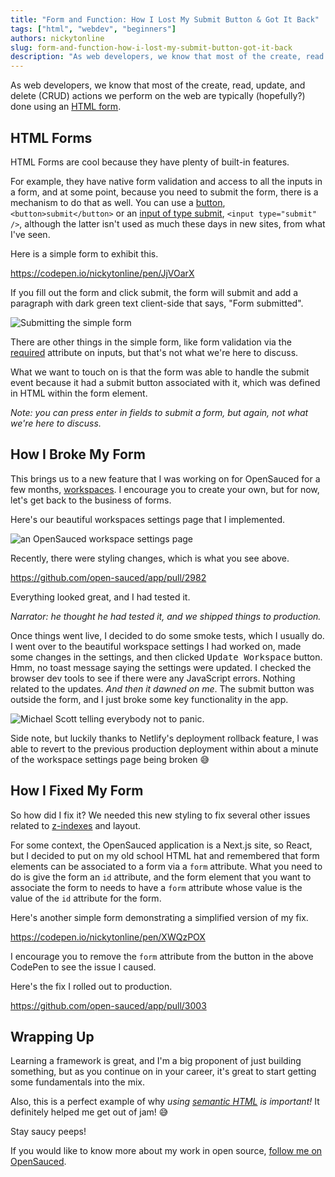 ```yaml
---
title: "Form and Function: How I Lost My Submit Button & Got It Back"
tags: ["html", "webdev", "beginners"]
authors: nickytonline
slug: form-and-function-how-i-lost-my-submit-button-got-it-back
description: "As web developers, we know that most of the create, read update, and delete (CRUD) actions we perform..."
---
```


As web developers, we know that most of the create, read, update, and delete (CRUD) actions we perform on the web are typically (hopefully?) done using an [HTML form](https://developer.mozilla.org/en-US/docs/Web/HTML/Element/form).

## HTML Forms

HTML Forms are cool because they have plenty of built-in features.

<!-- truncate -->

For example, they have native form validation and access to all the inputs in a form, and at some point, because you need to submit the form, there is a mechanism to do that as well. You can use a [button](https://developer.mozilla.org/en-US/docs/Web/HTML/Element/button), `<button>submit</button>` or an [input of type submit](https://developer.mozilla.org/en-US/docs/Web/HTML/Element/input/submit), `<input type="submit" />`, although the latter isn't used as much these days in new sites, from what I've seen.

Here is a simple form to exhibit this.

<a href="https://codepen.io/nickytonline/pen/JjVOarX">https://codepen.io/nickytonline/pen/JjVOarX</a>

If you fill out the form and click submit, the form will submit and add a paragraph with dark green text client-side that says, "Form submitted".

![Submitting the simple form](https://dev-to-uploads.s3.amazonaws.com/uploads/articles/rbpoz901yk9s8kewx806.gif)

There are other things in the simple form, like form validation via the [required](https://developer.mozilla.org/en-US/docs/Web/HTML/Attributes/required) attribute on inputs, but that's not what we're here to discuss.

What we want to touch on is that the form was able to handle the submit event because it had a submit button associated with it, which was defined in HTML within the form element.

_Note: you can press enter in fields to submit a form, but again, not what we're here to discuss._

## How I Broke My Form

This brings us to a new feature that I was working on for OpenSauced for a few months, [workspaces](https://opensauced.pizza/docs/features/workspaces/). I encourage you to create your own, but for now, let's get back to the business of forms.

Here's our beautiful workspaces settings page that I implemented.

![an OpenSauced workspace settings page](https://dev-to-uploads.s3.amazonaws.com/uploads/articles/bq93z0w7duinhgew6azp.png)

Recently, there were styling changes, which is what you see above.

<a href="https://github.com/open-sauced/app/pull/2982">https://github.com/open-sauced/app/pull/2982</a>

Everything looked great, and I had tested it.

_Narrator: he thought he had tested it, and we shipped things to production._

Once things went live, I decided to do some smoke tests, which I usually do. I went over to the beautiful workspace settings I had worked on, made some changes in the settings, and then clicked <kbd>Update Workspace</kbd> button. Hmm, no toast message saying the settings were updated. I checked the browser dev tools to see if there were any JavaScript errors. Nothing related to the updates. <em>And then it dawned on me</em>. The submit button was outside the form, and I just broke some key functionality in the app.

![Michael Scott telling everybody not to panic.](https://media.giphy.com/media/v1.Y2lkPTc5MGI3NjExY2xxdGVubmtuam5rMzM1N2RxNjY4dTJkOTh1cW03NnN4d3FkNDgzayZlcD12MV9pbnRlcm5hbF9naWZfYnlfaWQmY3Q9Zw/1luXLMeNxsaNFMUuOe/giphy.gif)

Side note, but luckily thanks to Netlify's deployment rollback feature, I was able to revert to the previous production deployment within about a minute of the workspace settings page being broken 😅

## How I Fixed My Form

So how did I fix it? We needed this new styling to fix several other issues related to [z-indexes](https://developer.mozilla.org/en-US/docs/Web/CSS/z-index) and layout.

For some context, the OpenSauced application is a Next.js site, so React, but I decided to put on my old school HTML hat and remembered that form elements can be associated to a form via a `form` attribute. What you need to do is give the form an `id` attribute, and the form element that you want to associate the form to needs to have a `form` attribute whose value is the value of the `id` attribute for the form.

Here's another simple form demonstrating a simplified version of my fix.

<a href="https://codepen.io/nickytonline/pen/XWQzPOX">https://codepen.io/nickytonline/pen/XWQzPOX</a>

I encourage you to remove the `form` attribute from the button in the above CodePen to see the issue I caused.

Here's the fix I rolled out to production.

<a href="https://github.com/open-sauced/app/pull/3003">https://github.com/open-sauced/app/pull/3003</a>

## Wrapping Up

Learning a framework is great, and I'm a big proponent of just building something, but as you continue on in your career, it's great to start getting some fundamentals into the mix.

Also, this is a perfect example of why <em>using [semantic HTML](https://developer.mozilla.org/en-US/curriculum/core/semantic-html/) is important!</em> It definitely helped me get out of jam! 😅

Stay saucy peeps!

If you would like to know more about my work in open source, [follow me on OpenSauced](https://oss.fyi/nickytonline).
